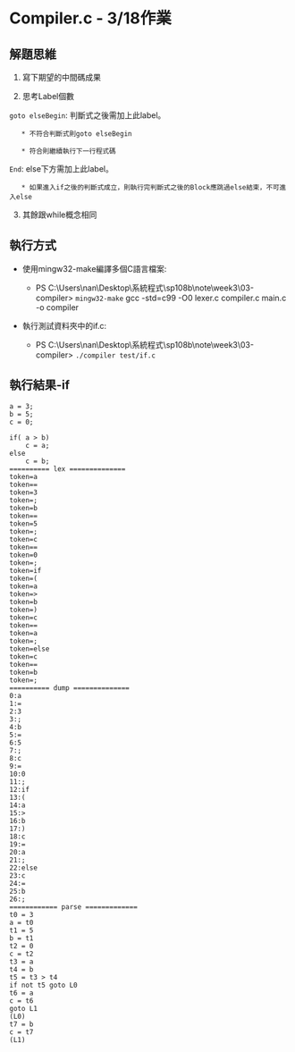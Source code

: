 # Compiler.c - 3/18作業

## 解題思維

1. 寫下期望的中間碼成果
  
2. 思考Label個數
    
  `goto elseBegin`: 判斷式之後需加上此label。
    
       * 不符合判斷式則goto elseBegin
      
       * 符合則繼續執行下一行程式碼
      
  `End`: else下方需加上此label。
    
       * 如果進入if之後的判斷式成立，則執行完判斷式之後的Block應跳過else結束，不可進入else
    
3. 其餘跟while概念相同
  
## 執行方式

* 使用mingw32-make編譯多個C語言檔案:

   * PS C:\Users\nan\Desktop\系統程式\sp108b\note\week3\03-compiler> `mingw32-make`
gcc -std=c99 -O0 lexer.c compiler.c main.c -o compiler

* 執行測試資料夾中的if.c: 

  * PS C:\Users\nan\Desktop\系統程式\sp108b\note\week3\03-compiler> `./compiler test/if.c`

## 執行結果-if

```
a = 3;
b = 5;
c = 0;

if( a > b)
    c = a;
else
    c = b;
========== lex ==============
token=a
token==
token=3
token=;
token=b
token==
token=5
token=;
token=c
token==
token=0
token=;
token=if
token=(
token=a
token=>
token=b
token=)
token=c
token==
token=a
token=;
token=else
token=c
token==
token=b
token=;
========== dump ==============
0:a
1:=
2:3
3:;
4:b
5:=
6:5
7:;
8:c
9:=
10:0
11:;
12:if
13:(
14:a
15:>
16:b
17:)
18:c
19:=
20:a
21:;
22:else
23:c
24:=
25:b
26:;
============ parse =============
t0 = 3
a = t0
t1 = 5
b = t1
t2 = 0
c = t2
t3 = a
t4 = b
t5 = t3 > t4
if not t5 goto L0
t6 = a
c = t6
goto L1
(L0)
t7 = b
c = t7
(L1)

```
